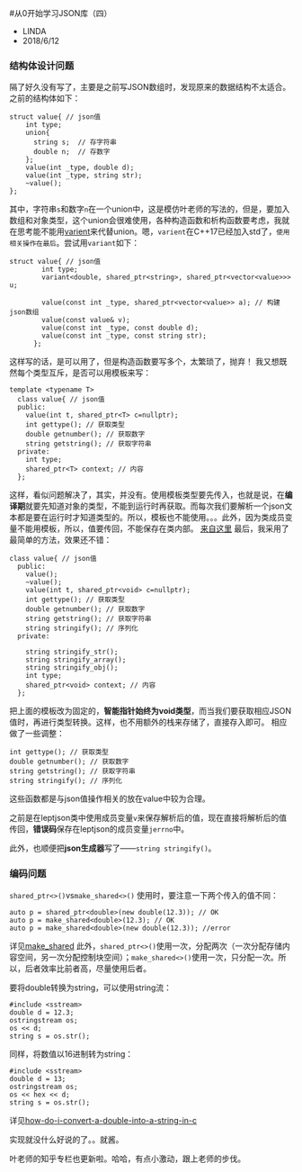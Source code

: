 #从0开始学习JSON库（四）

* LINDA
* 2018/6/12

### 结构体设计问题
隔了好久没有写了，主要是之前写JSON数组时，发现原来的数据结构不太适合。之前的结构体如下：
```
struct value{ // json值
    int type;
    union{
      string s;  // 存字符串
      double n;  // 存数字
    };
    value(int _type, double d);
    value(int _type, string str);
    ~value();
};
```
其中，字符串`s`和数字`n`在一个union中，这是模仿叶老师的写法的，但是，要加入数组和对象类型，这个union会很难使用，各种构造函数和析构函数要考虑，我就在思考能不能用[varient](http://en.cppreference.com/w/cpp/utility/variant)来代替union。嗯，`varient`在C++17已经加入std了，`使用相关操作在最后`。尝试用`variant`如下：
```
struct value{ // json值
        int type;
        variant<double, shared_ptr<string>, shared_ptr<vector<value>>> u;
    
        value(const int _type, shared_ptr<vector<value>> a); // 构建json数组
        value(const value& v);
        value(const int _type, const double d);
        value(const int _type, const string str);
      };
```
这样写的话，是可以用了，但是构造函数要写多个，太繁琐了，抛弃！
我又想既然每个类型互斥，是否可以用模板来写：
```
template <typename T>
  class value{ // json值
  public:
    value(int t, shared_ptr<T> c=nullptr);
    int gettype(); // 获取类型
    double getnumber(); // 获取数字
    string getstring(); // 获取字符串
  private:
    int type;
    shared_ptr<T> context; // 内容
  };
```
这样，看似问题解决了，其实，并没有。使用模板类型要先传入，也就是说，在**编译期**就要先知道对象的类型，不能到运行时再获取。而每次我们要解析一个json文本都是要在运行时才知道类型的。所以，模板也不能使用。。。此外，因为类成员变量不能用模板，所以，值要传回，不能保存在类内部。
[来自这里](https://stackoverflow.com/questions/27838286/c-function-with-variable-return-type-using-auto)
最后，我采用了最简单的方法，效果还不错：
```
class value{ // json值
  public:
    value();
    ~value();
    value(int t, shared_ptr<void> c=nullptr);
    int gettype(); // 获取类型
    double getnumber(); // 获取数字
    string getstring(); // 获取字符串
    string stringify(); // 序列化
  private:

    string stringify_str();
    string stringify_array();
    string stringify_obj();
    int type;
    shared_ptr<void> context; // 内容
  };
```
把上面的模板改为固定的，**智能指针始终为void类型**，而当我们要获取相应JSON值时，再进行类型转换。这样，也不用额外的栈来存储了，直接存入即可。
相应做了一些调整：
```
int gettype(); // 获取类型
double getnumber(); // 获取数字
string getstring(); // 获取字符串
string stringify(); // 序列化
```
这些函数都是与json值操作相关的放在value中较为合理。

之前是在leptjson类中使用成员变量`v`来保存解析后的值，现在直接将解析后的值传回，**错误码**保存在leptjson的成员变量`jerrno`中。

此外，也顺便把**json生成器**写了——`string stringify()`。

### 编码问题
 `shared_ptr<>()`vs`make_shared<>()`
使用时，要注意一下两个传入的值不同：
```
auto p = shared_ptr<double>(new double(12.3)); // OK
auto p = make_shared<double>(12.3); // OK
auto p = make_shared<double>(new double(12.3)); //error
```
详见[make_shared](http://en.cppreference.com/w/cpp/memory/shared_ptr/make_shared#Example)
此外，`shared_ptr<>()`使用一次，分配两次（一次分配存储内容空间，另一次分配控制块空间）；`make_shared<>()`使用一次，只分配一次。所以，后者效率比前者高，尽量使用后者。

要将double转换为string，可以使用string流：
```
#include <sstream>
double d = 12.3;
ostringstream os;
os << d;
string s = os.str();
```
同样，将数值以16进制转为string：
```
#include <sstream>
double d = 13;
ostringstream os;
os << hex << d;
string s = os.str();
```
详见[how-do-i-convert-a-double-into-a-string-in-c](https://stackoverflow.com/questions/332111/how-do-i-convert-a-double-into-a-string-in-c)

实现就没什么好说的了。。就酱。

叶老师的知乎专栏也更新啦。哈哈，有点小激动，跟上老师的步伐。

